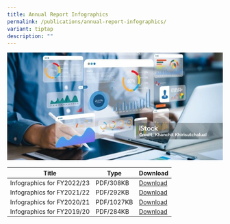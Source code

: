 ```yaml
---
title: Annual Report Infographics
permalink: /publications/annual-report-infographics/
variant: tiptap
description: ""
---
```

![infographics](/images/istockphoto_1480239160_1024x1024_800x400.jpg)


| Title | Type | Download |
| -------- | -------- | -------- |
| Infographics for FY2022/23    | PDF/308KB    | [Download](/files/AR%20Infographics/arfy2022-23%20infographics.pdf) |
| Infographics for FY2021/22    | PDF/292KB    | [Download](/files/AR%20Infographics/ar-fy-21-22-infographic.pdf)  |
| Infographics for FY2020/21    | PDF/1027KB    | [Download](/files/AR%20Infographics/ARInfogr2021.pdf)  |
| Infographics for FY2019/20    | PDF/284KB    | [Download](/files/AR%20Infographics/infographic-ar-fy1920---7-sep-2020.pdf)  |